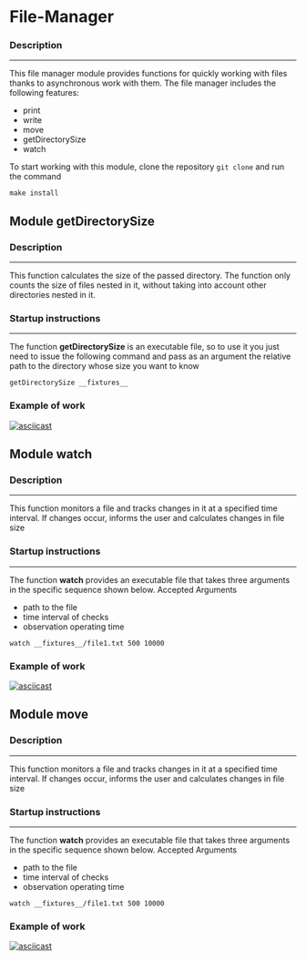 # File-Manager
### Description
____

This file manager module provides functions for quickly working with files thanks to asynchronous work with them. The file manager includes the following features:
- print 
- write 
- move
- getDirectorySize
- watch

To start working with this module, clone the repository `git clone` and run the command

```
make install
```

## Module getDirectorySize

### Description

___

This function calculates the size of the passed directory. The function only counts the size of files nested in it, without taking into account other directories nested in it.


### Startup instructions
___

The function **getDirectorySize** is an executable file, so to use it you just need to issue the following command and pass as an argument the relative path to the directory whose size you want to know

```
getDirectorySize __fixtures__
```

### Example of work
[![asciicast](https://asciinema.org/a/eX08BXJ3EjCY5YLGseUPG8dZV.svg)](https://asciinema.org/a/eX08BXJ3EjCY5YLGseUPG8dZV)

## Module watch

### Description

___

This function monitors a file and tracks changes in it at a specified time interval. If changes occur, informs the user and calculates changes in file size


### Startup instructions
___

The function **watch** provides an executable file that takes three arguments in the specific sequence shown below. Accepted Arguments
- path to the file
- time interval of checks
- observation operating time

```
watch __fixtures__/file1.txt 500 10000
```

### Example of work
[![asciicast](https://asciinema.org/a/fU0IKKB3Jk9oElv0cvqyuWirP.svg)](https://asciinema.org/a/fU0IKKB3Jk9oElv0cvqyuWirP)

## Module move

### Description

___

This function monitors a file and tracks changes in it at a specified time interval. If changes occur, informs the user and calculates changes in file size


### Startup instructions
___

The function **watch** provides an executable file that takes three arguments in the specific sequence shown below. Accepted Arguments
- path to the file
- time interval of checks
- observation operating time

```
watch __fixtures__/file1.txt 500 10000
```

### Example of work
[![asciicast](https://asciinema.org/a/fU0IKKB3Jk9oElv0cvqyuWirP.svg)](https://asciinema.org/a/fU0IKKB3Jk9oElv0cvqyuWirP)